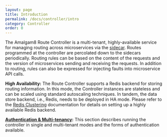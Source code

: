 ```yaml
---
layout: page
title: Introduction
permalink: /docs/controller/intro
category: Controller
order: 0
---
```


The Amalgam8 Route Controller is a multi-tenant, highly-available service
for managing routing across microservices via the
[sidecar](/docs/sidecar/). Routes programmed at the controller are percolated
down to the sidecars periodically. Routing rules can be based on the
content of the requests and the version of microservices sending and
receiving the requests. In addition to routing, rules can also be expressed
for injecting faults into microservice API calls.

**High Availability:** The Route Controller supports a Redis backend for
storing routing information. In this mode, the Controller instances are
stateless and can be scaled using standard autoscaling techniques. In
tandem, the data store backend, i.e., Redis, needs to be deployed in HA
mode. Please refer to the
[Redis Clustering](http://redis.io/topics/cluster-tutorial) documentation
for details on setting up a highly available Redis backend.

**[Authentication & Multi-tenancy](/docs/controller/controller-authentication/):**
This section describes running the controller in single and multi-tenant modes
and the forms of authentication available.
